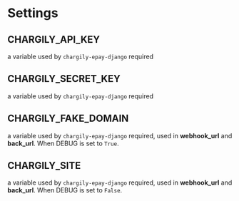 # Settings
## CHARGILY_API_KEY 
a variable used by `chargily-epay-django` required
## CHARGILY_SECRET_KEY 
a variable used by `chargily-epay-django` required
## CHARGILY_FAKE_DOMAIN 
a variable used by `chargily-epay-django` required, used in **webhook_url** and **back_url**. When DEBUG is set to `True`.
## CHARGILY_SITE 
a variable used by `chargily-epay-django` required, used in **webhook_url** and **back_url**. When DEBUG is set to `False`.
